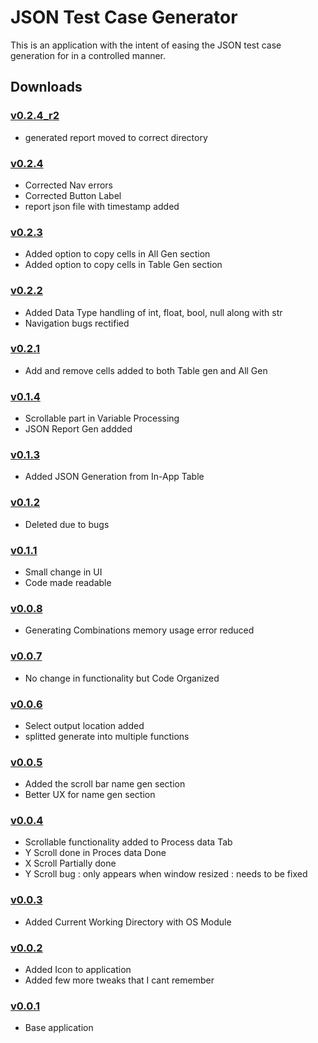 # JSON Test Case Generator

This is an application with the intent of easing the JSON test case generation for in a controlled manner.

## Downloads

### [v0.2.4_r2](dist/JSON_Test_Case_Generator%20v0.2.4_r2.exe)

- generated report moved to correct directory

### [v0.2.4](dist/JSON_Test_Case_Generator%20v0.2.4.exe?raw=true)

- Corrected Nav errors
- Corrected Button Label
- report json file with timestamp added

### [v0.2.3](dist/JSON_Test_Case_Generator%20v0.2.3.exe?raw=true)

- Added option to copy cells in All Gen section
- Added option to copy cells in Table Gen section

### [v0.2.2](dist/JSON_Test_Case_Generator%20v0.2.2.exe?raw=true)

- Added Data Type handling of int, float, bool, null along with str
- Navigation bugs rectified

### [v0.2.1](dist/JSON_Test_Case_Generator%20v0.2.1.exe?raw=true)

- Add and remove cells added to both Table gen and All Gen

### [v0.1.4](dist/JSON_Test_Case_Generator%20v0.1.4.exe?raw=true)

- Scrollable part in Variable Processing
- JSON Report Gen addded

### [v0.1.3](dist/JSON_Test_Case_Generator%20v0.1.3.exe?raw=true)

- Added JSON Generation from In-App Table

### [v0.1.2](/)

- Deleted due to bugs

### [v0.1.1](dist/JSON_Test_Case_Generator%20v0.1.1.exe?raw=true)

- Small change in UI
- Code made readable

### [v0.0.8](dist/JSON_Test_Case_Generator%20v0.0.8.exe?raw=true)

- Generating Combinations memory usage error reduced

### [v0.0.7](dist/JSON_Test_Case_Generator%20v0.0.7.exe?raw=true)

- No change in functionality but Code Organized

### [v0.0.6](dist/JSON_Test_Case_Generator%20v0.0.6.exe?raw=true)

- Select output location added
- splitted generate into multiple functions

### [v0.0.5](dist/JSON_Test_Case_Generator%20v0.0.5.exe?raw=true)

- Added the scroll bar name gen section
- Better UX for name gen section

### [v0.0.4](dist/JSON_Test_Case_Generator%20v0.0.4.exe?raw=true)

- Scrollable functionality added to Process data Tab
- Y Scroll done in Proces data Done
- X Scroll Partially done
- Y Scroll bug : only appears when window resized : needs to be fixed

### [v0.0.3](dist/JSON_Test_Case_Generator%20v0.0.3.exe?raw=true)

- Added Current Working Directory with OS Module

### [v0.0.2](dist/JSON_Test_Case_Generator%20v0.0.2.exe?raw=true)

- Added Icon to application
- Added few more tweaks that I cant remember

### [v0.0.1](dist/JSON_Test_Case_Generator%20v0.0.1.exe?raw=true)

- Base application
